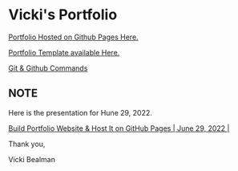 # Vicki's Portfolio

[Portfolio Hosted on Github Pages Here.](https://drvicki.github.io/vickis-portfolio/)

[Portfolio Template available Here.](https://html5up.net/miniport)

[Git & Github Commands](https://github.com/DrVicki/Git-Github-Commands)


## NOTE

Here is the presentation for Hune 29, 2022. 

[Build Portfolio Website & Host It on GitHub Pages | June 29, 2022  |](https://share.vidyard.com/watch/zSsZ7PAWHpiXA8TiRmneQn?vyetoken=0ddc2403-dd4b-4eb7-a9b9-3d940077128e&autoplay=1) 


Thank you,

Vicki Bealman

